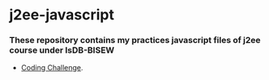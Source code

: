 # j2ee-javascript

### These repository contains my practices javascript files of j2ee course under IsDB-BISEW

 * [Coding Challenge](https://github.com/bodrulamin/j2ee-javascript/tree/main/CodingChallenge).